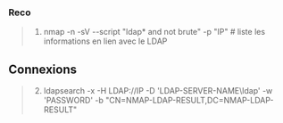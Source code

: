 ### Reco
> 1) nmap -n -sV --script "ldap* and not brute" -p "IP" # liste les informations en lien avec le LDAP


## Connexions
> 2) ldapsearch -x -H LDAP://IP -D 'LDAP-SERVER-NAME\ldap' -w 'PASSWORD' -b "CN=NMAP-LDAP-RESULT,DC=NMAP-LDAP-RESULT"